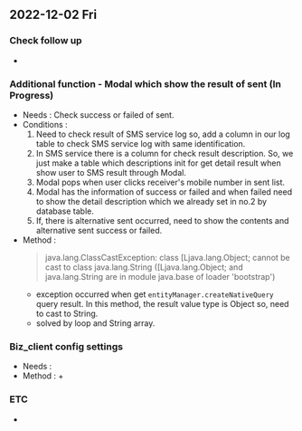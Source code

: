 ## 2022-12-02 Fri

### Check follow up
+

### Additional function - Modal which show the result of sent (In Progress)
+ Needs : Check success or failed of sent. 
+ Conditions : 
  1. Need to check result of SMS service log so, add a column in our log table to check SMS service log with same identification.
  2. In SMS service there is a column for check result description. So, we just make a table which descriptions init for get detail result when show user to SMS result through Modal.
  3. Modal pops when user clicks receiver's mobile number in sent list.
  4. Modal has the information of success or failed and when failed need to show the detail description which we already set in no.2 by database table.
  5. If, there is alternative sent occurred, need to show the contents and alternative sent success or failed.
+ Method :
  > java.lang.ClassCastException: class [Ljava.lang.Object; cannot be cast to class java.lang.String ([Ljava.lang.Object; and java.lang.String are in module java.base of loader 'bootstrap')
  + exception occurred when get ```entityManager.createNativeQuery``` query result. In this method, the result value type is Object so, need to cast to String.
  + solved by loop and String array.

### Biz_client config settings
+ Needs : 
+ Method :
  + 

### ETC
+ 